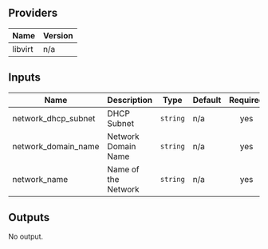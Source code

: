 ## Providers

| Name | Version |
|------|---------|
| libvirt | n/a |

## Inputs

| Name | Description | Type | Default | Required |
|------|-------------|------|---------|:-----:|
| network\_dhcp\_subnet | DHCP Subnet | `string` | n/a | yes |
| network\_domain\_name | Network Domain Name | `string` | n/a | yes |
| network\_name | Name of the Network | `string` | n/a | yes |

## Outputs

No output.

